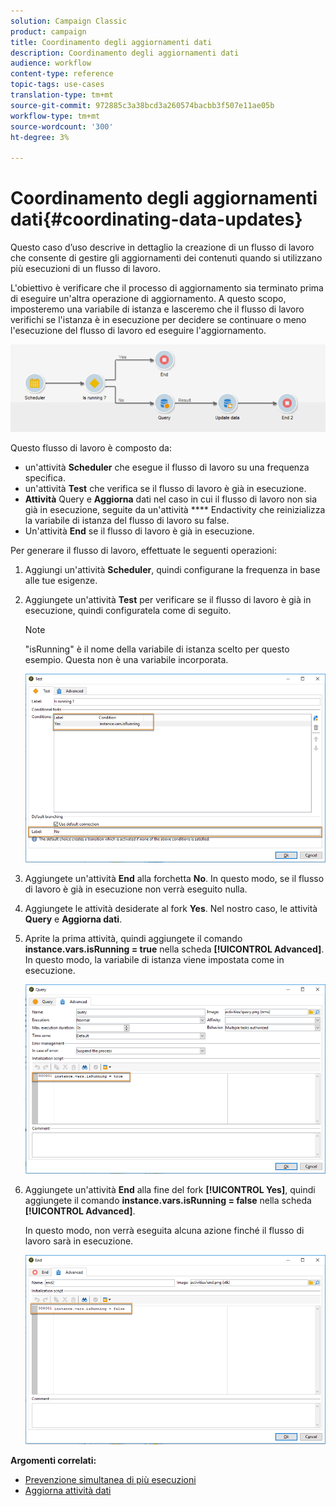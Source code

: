 ```yaml
---
solution: Campaign Classic
product: campaign
title: Coordinamento degli aggiornamenti dati
description: Coordinamento degli aggiornamenti dati
audience: workflow
content-type: reference
topic-tags: use-cases
translation-type: tm+mt
source-git-commit: 972885c3a38bcd3a260574bacbb3f507e11ae05b
workflow-type: tm+mt
source-wordcount: '300'
ht-degree: 3%

---
```



# Coordinamento degli aggiornamenti dati{#coordinating-data-updates}

Questo caso d’uso descrive in dettaglio la creazione di un flusso di lavoro che consente di gestire gli aggiornamenti dei contenuti quando si utilizzano più esecuzioni di un flusso di lavoro.

L&#39;obiettivo è verificare che il processo di aggiornamento sia terminato prima di eseguire un&#39;altra operazione di aggiornamento. A questo scopo, imposteremo una variabile di istanza e lasceremo che il flusso di lavoro verifichi se l&#39;istanza è in esecuzione per decidere se continuare o meno l&#39;esecuzione del flusso di lavoro ed eseguire l&#39;aggiornamento.

![](assets/uc_dataupdate_wkf.png)

Questo flusso di lavoro è composto da:

* un&#39;attività **Scheduler** che esegue il flusso di lavoro su una frequenza specifica.
* un&#39;attività **Test** che verifica se il flusso di lavoro è già in esecuzione.
* **Attività** Query e  **Aggiorna** dati nel caso in cui il flusso di lavoro non sia già in esecuzione, seguite da un&#39;attività  **** Endactivity che reinizializza la variabile di istanza del flusso di lavoro su false.
* Un&#39;attività **End** se il flusso di lavoro è già in esecuzione.

Per generare il flusso di lavoro, effettuate le seguenti operazioni:

1. Aggiungi un&#39;attività **Scheduler**, quindi configurane la frequenza in base alle tue esigenze.
1. Aggiungete un&#39;attività **Test** per verificare se il flusso di lavoro è già in esecuzione, quindi configuratela come di seguito.

   >[!NOTE]
   >
   >&quot;isRunning&quot; è il nome della variabile di istanza scelto per questo esempio. Questa non è una variabile incorporata.

   ![](assets/uc_dataupdate_test.png)

1. Aggiungete un&#39;attività **End** alla forchetta **No**. In questo modo, se il flusso di lavoro è già in esecuzione non verrà eseguito nulla.
1. Aggiungete le attività desiderate al fork **Yes**. Nel nostro caso, le attività **Query** e **Aggiorna dati**.
1. Aprite la prima attività, quindi aggiungete il comando **instance.vars.isRunning = true** nella scheda **[!UICONTROL Advanced]**. In questo modo, la variabile di istanza viene impostata come in esecuzione.

   ![](assets/uc_dataupdate_query.png)

1. Aggiungete un&#39;attività **End** alla fine del fork **[!UICONTROL Yes]**, quindi aggiungete il comando **instance.vars.isRunning = false** nella scheda **[!UICONTROL Advanced]**.

   In questo modo, non verrà eseguita alcuna azione finché il flusso di lavoro sarà in esecuzione.

   ![](assets/uc_dataupdate_end.png)

**Argomenti correlati:**

* [Prevenzione simultanea di più esecuzioni](../../workflow/using/monitoring-workflow-execution.md#preventing-simultaneous-multiple-executions)
* [Aggiorna attività dati](../../workflow/using/update-data.md)

